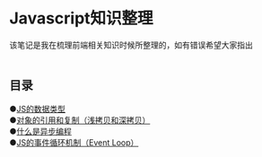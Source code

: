 <h1>Javascript知识整理</h1>
该笔记是我在梳理前端相关知识时候所整理的，如有错误希望大家指出</br>
</br>

<h2>目录</h2>

●<a href="https://github.com/HoSunghei/Blog/issues/4">JS的数据类型</a></br>
●<a href="https://github.com/HoSunghei/Blog/issues/3">对象的引用和复制（浅拷贝和深拷贝）</a></br>
●<a href="https://github.com/HoSunghei/Blog/issues/1">什么是异步编程</a></br>
●<a href="https://github.com/HoSunghei/Blog/issues/2">JS的事件循环机制（Event Loop）</a></br>
